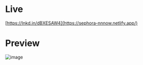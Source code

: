 # Live 
[https://lnkd.in/dBXESAW4](https://sephora-nnnow.netlify.app/)

# Preview
![image](https://github.com/masoom2313189/-messy-home-6295/assets/105916377/7c8fcfbd-dcfa-42e7-9d0a-fd07545aa12a)
